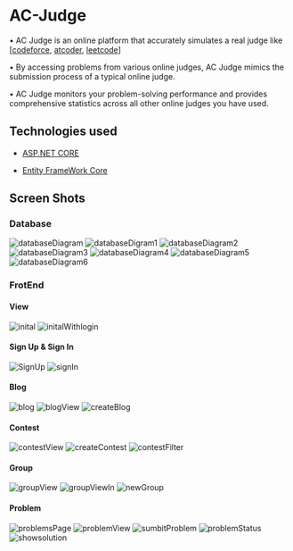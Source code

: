 # AC-Judge

• AC Judge is an online platform that accurately simulates a real judge like [[codeforce](https://codeforces.com/), [atcoder](https://atcoder.jp/home), [leetcode](https://leetcode.com/)]

• By accessing problems from various online judges, AC Judge mimics the submission process of a typical online judge.

• AC Judge monitors your problem-solving performance and provides comprehensive statistics across all other online judges you have used.

## Technologies used 
- [ASP.NET CORE](https://learn.microsoft.com/en-us/aspnet/core/?view=aspnetcore-6.0)

- [Entity FrameWork Core](https://learn.microsoft.com/en-us/ef/)

## Screen Shots
### Database
![databaseDiagram](https://github.com/MohamedSamehMohamed/AC-Judge/assets/32108759/41c3c269-3d21-413e-aff6-59dc29747b76)
![databaseDigram1](https://github.com/MohamedSamehMohamed/AC-Judge/assets/32108759/65ea2847-78a9-4f45-b06b-292db59940fc)
![databaseDiagram2](https://github.com/MohamedSamehMohamed/AC-Judge/assets/32108759/413895be-2b2c-4a54-a796-e4bd498ba717)
![databaseDiagram3](https://github.com/MohamedSamehMohamed/AC-Judge/assets/32108759/5da32964-599e-45eb-ba44-7eb7caee0d61)
![databaseDiagram4](https://github.com/MohamedSamehMohamed/AC-Judge/assets/32108759/1f442b3e-c476-43e6-b8c3-3f17599cb6d1)
![databaseDiagram5](https://github.com/MohamedSamehMohamed/AC-Judge/assets/32108759/dbefed99-997d-4741-a010-c4b986a07114)
![databaseDiagram6](https://github.com/MohamedSamehMohamed/AC-Judge/assets/32108759/83f55df3-d340-4a2e-ba8a-6c3b470ab74f)

### FrotEnd 

#### View 
![inital](https://github.com/MohamedSamehMohamed/AC-Judge/assets/32108759/e0383626-7ffe-4c4f-b656-4ed885ed4d5d)
![initalWithlogin](https://github.com/MohamedSamehMohamed/AC-Judge/assets/32108759/69e5ce1a-8bea-45cc-a64d-472285a1d9ef)

#### Sign Up & Sign In
![SignUp](https://github.com/MohamedSamehMohamed/AC-Judge/assets/32108759/116ce60d-db03-4e6f-8264-2c24edeb3526)
![signIn](https://github.com/MohamedSamehMohamed/AC-Judge/assets/32108759/a6325b99-05ee-4089-a5ce-ae45eb4fa02c)

#### Blog 
![blog](https://github.com/MohamedSamehMohamed/AC-Judge/assets/32108759/7f12e92a-6763-4688-b0cf-fa0bdb999634)
![blogView](https://github.com/MohamedSamehMohamed/AC-Judge/assets/32108759/2b48fc15-4b43-41d7-8b96-1c3642794347)
![createBlog](https://github.com/MohamedSamehMohamed/AC-Judge/assets/32108759/fd8a80a0-84a4-44f9-ace2-ad383afa39c1)

#### Contest
![contestView](https://github.com/MohamedSamehMohamed/AC-Judge/assets/32108759/ea8544a3-436d-4c9f-ab38-5f62d4a9ce1a)
![createContest](https://github.com/MohamedSamehMohamed/AC-Judge/assets/32108759/7f588d96-5f80-4de2-a13f-6cd9685367ea)
![contestFilter](https://github.com/MohamedSamehMohamed/AC-Judge/assets/32108759/eb02a9bd-75f5-4a5e-946f-49e749234d1d)

#### Group
![groupView](https://github.com/MohamedSamehMohamed/AC-Judge/assets/32108759/2fa586ea-8968-4430-8608-fd47aec89f25)
![groupViewIn](https://github.com/MohamedSamehMohamed/AC-Judge/assets/32108759/8d156a59-a117-4264-a809-8c2709cebe40)
![newGroup](https://github.com/MohamedSamehMohamed/AC-Judge/assets/32108759/d41fab4a-8cd3-4dff-beb6-4aed4d8d5903)

#### Problem 
![problemsPage](https://github.com/MohamedSamehMohamed/AC-Judge/assets/32108759/acc0a327-7633-4bdf-9ac2-03318a87b19f)
![problemView](https://github.com/MohamedSamehMohamed/AC-Judge/assets/32108759/3c984ba3-d79c-4d88-a325-e27ab07d1814)
![sumbitProblem](https://github.com/MohamedSamehMohamed/AC-Judge/assets/32108759/e85692d0-1c53-4238-ba17-2dc38dd16bed)
![problemStatus](https://github.com/MohamedSamehMohamed/AC-Judge/assets/32108759/51b6e194-f109-4799-9b1f-9203900d300b)
![showsolution](https://github.com/MohamedSamehMohamed/AC-Judge/assets/32108759/1ab9d197-9cfd-4e13-8098-e10e0284e012)
